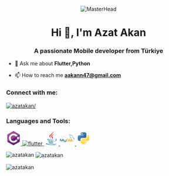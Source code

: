 
<p align="center">
  <img src="https://erphaber.com.tr/wp-content/uploads/2019/02/programminglanguages-600.png" alt="MasterHead">
</p>

<h1 align="center">Hi 👋, I'm Azat Akan</h1>
<h3 align="center">A passionate Mobile developer from Türkiye</h3>

- 💬 Ask me about **Flutter,Python**

- 📫 How to reach me **aakann47@gmail.com**

<h3 align="left">Connect with me:</h3>
<p align="left">
<a href="https://linkedin.com/in/azatakan/" target="blank"><img align="center" src="https://raw.githubusercontent.com/rahuldkjain/github-profile-readme-generator/master/src/images/icons/Social/linked-in-alt.svg" alt="azatakan/" height="30" width="40" /></a>
</p>

<h3 align="left">Languages and Tools:</h3>
<p align="left"> <a href="https://www.w3schools.com/cs/" target="_blank" rel="noreferrer"> <img src="https://raw.githubusercontent.com/devicons/devicon/master/icons/csharp/csharp-original.svg" alt="csharp" width="40" height="40"/> </a> <a href="https://flutter.dev" target="_blank" rel="noreferrer"> <img src="https://www.vectorlogo.zone/logos/flutterio/flutterio-icon.svg" alt="flutter" width="40" height="40"/> </a> <a href="https://www.java.com" target="_blank" rel="noreferrer"> <img src="https://raw.githubusercontent.com/devicons/devicon/master/icons/java/java-original.svg" alt="java" width="40" height="40"/> </a> <a href="https://www.mysql.com/" target="_blank" rel="noreferrer"> <img src="https://raw.githubusercontent.com/devicons/devicon/master/icons/mysql/mysql-original-wordmark.svg" alt="mysql" width="40" height="40"/> </a> <a href="https://www.python.org" target="_blank" rel="noreferrer"> <img src="https://raw.githubusercontent.com/devicons/devicon/master/icons/python/python-original.svg" alt="python" width="40" height="40"/> </a> </p>

<p><img align="left" src="https://github-readme-stats.vercel.app/api/top-langs?username=azatakan&show_icons=true&locale=en&layout=compact" alt="azatakan" /></p>

<p>&nbsp;<img align="center" src="https://github-readme-stats.vercel.app/api?username=azatakan&show_icons=true&locale=en" alt="azatakan" /></p>

<p><img align="center" src="https://github-readme-streak-stats.herokuapp.com/?user=azatakan&" alt="azatakan" /></p>
